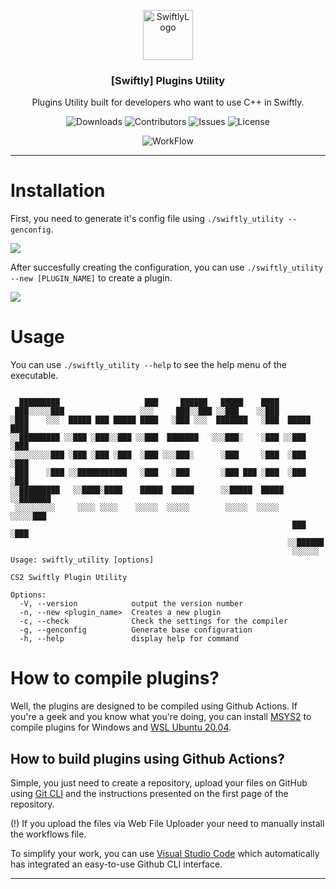 <p align="center">
  <a href="https://github.com/swiftly-solution/swiftly-plugins-utility">
    <img src="https://cdn.swiftlycs2.net/swiftly-logo.png" alt="SwiftlyLogo" width="80" height="80">
  </a>

  <h3 align="center">[Swiftly] Plugins Utility</h3>

  <p align="center">
    Plugins Utility built for developers who want to use C++ in Swiftly.
    <br/>
  </p>
</p>

<p align="center">
  <img src="https://img.shields.io/github/downloads/swiftly-solution/swiftly-plugins-utility/total" alt="Downloads"> 
  <img src="https://img.shields.io/github/contributors/swiftly-solution/swiftly-plugins-utility?color=dark-green" alt="Contributors">
  <img src="https://img.shields.io/github/issues/swiftly-solution/swiftly-plugins-utility" alt="Issues">
  <img src="https://img.shields.io/github/license/swiftly-solution/swiftly-plugins-utility" alt="License">
</p>
<p align="center">
  <img src="https://github.com/swiftly-solution/swiftly-plugins-utility/actions/workflows/main.yml/badge.svg" alt="WorkFlow">
</p>

---

# Installation

First, you need to generate it's config file using `./swiftly_utility --genconfig`.

![](https://cdn.skuzzi.ro/924azujmuaew3fgeaatj7vpi7futnlmc.gif)

After succesfully creating the configuration, you can use `./swiftly_utility --new [PLUGIN_NAME]` to create a plugin.

![](https://cdn.skuzzi.ro/e0h61jzkvzw0mzxzzempnhmiyekmw6pq.gif)

# Usage

You can use `./swiftly_utility --help` to see the help menu of the executable.

```

  █████████                   ███     ██████   █████    ████
 ███░░░░░███                 ░░░     ███░░███ ░░███    ░░███
░███    ░░░  █████ ███ █████ ████   ░███ ░░░  ███████   ░███  █████ ████
░░█████████ ░░███ ░███░░███ ░░███  ███████   ░░░███░    ░███ ░░███ ░███
 ░░░░░░░░███ ░███ ░███ ░███  ░███ ░░░███░      ░███     ░███  ░███ ░███
 ███    ░███ ░░███████████   ░███   ░███       ░███ ███ ░███  ░███ ░███
░░█████████   ░░████░████    █████  █████      ░░█████  █████ ░░███████
 ░░░░░░░░░     ░░░░ ░░░░    ░░░░░  ░░░░░        ░░░░░  ░░░░░   ░░░░░███
                                                               ███ ░███
                                                              ░░██████
                                                               ░░░░░░
Usage: swiftly_utility [options]

CS2 Swiftly Plugin Utility

Options:
  -V, --version            output the version number
  -n, --new <plugin_name>  Creates a new plugin
  -c, --check              Check the settings for the compiler
  -g, --genconfig          Generate base configuration
  -h, --help               display help for command
```

# How to compile plugins?

Well, the plugins are designed to be compiled using Github Actions. If you're a geek and you know what you're doing, you can install [MSYS2](https://www.msys2.org/) to compile plugins for Windows and [WSL Ubuntu 20.04](https://www.microsoft.com/store/productId/9MTTCL66CPXJ?ocid=pdpshare).

## How to build plugins using Github Actions?

Simple, you just need to create a repository, upload your files on GitHub using [Git CLI](https://git-scm.com/downloads) and the instructions presented on the first page of the repository.

(!) If you upload the files via Web File Uploader your need to manually install the workflows file.

To simplify your work, you can use [Visual Studio Code](https://code.visualstudio.com/) which automatically has integrated an easy-to-use Github CLI interface.

---
